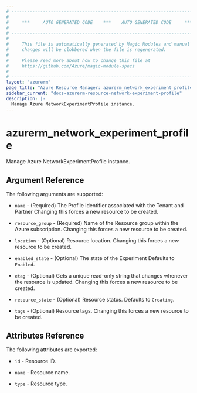 ```yaml
---
# ----------------------------------------------------------------------------
#
#     ***     AUTO GENERATED CODE    ***    AUTO GENERATED CODE     ***
#
# ----------------------------------------------------------------------------
#
#     This file is automatically generated by Magic Modules and manual
#     changes will be clobbered when the file is regenerated.
#
#     Please read more about how to change this file at
#     https://github.com/Azure/magic-module-specs
#
# ----------------------------------------------------------------------------
layout: "azurerm"
page_title: "Azure Resource Manager: azurerm_network_experiment_profile"
sidebar_current: "docs-azurerm-resource-network-experiment-profile"
description: |-
  Manage Azure NetworkExperimentProfile instance.
---
```


# azurerm_network_experiment_profile

Manage Azure NetworkExperimentProfile instance.


## Argument Reference

The following arguments are supported:

* `name` - (Required) The Profile identifier associated with the Tenant and Partner Changing this forces a new resource to be created.

* `resource_group` - (Required) Name of the Resource group within the Azure subscription. Changing this forces a new resource to be created.

* `location` - (Optional) Resource location. Changing this forces a new resource to be created.

* `enabled_state` - (Optional) The state of the Experiment Defaults to `Enabled`.

* `etag` - (Optional) Gets a unique read-only string that changes whenever the resource is updated. Changing this forces a new resource to be created.

* `resource_state` - (Optional) Resource status. Defaults to `Creating`.

* `tags` - (Optional) Resource tags. Changing this forces a new resource to be created.

## Attributes Reference

The following attributes are exported:

* `id` - Resource ID.

* `name` - Resource name.

* `type` - Resource type.

